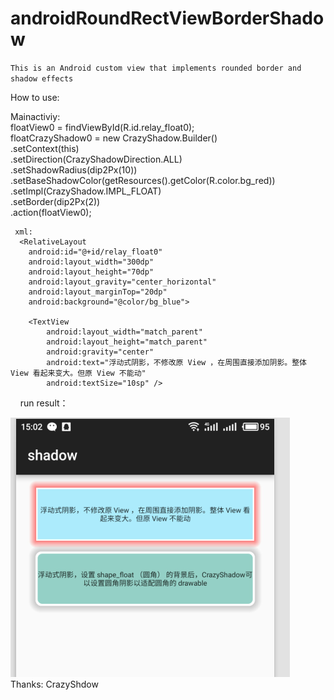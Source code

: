 # androidRoundRectViewBorderShadow
`This is an Android custom view that implements rounded border and shadow effects`

How to use:

  Mainactiviy:<br>
  floatView0 = findViewById(R.id.relay_float0);<br>
  floatCrazyShadow0 = new CrazyShadow.Builder()<br>
                .setContext(this)<br>
               .setDirection(CrazyShadowDirection.ALL)<br>
              .setShadowRadius(dip2Px(10))<br>
              .setBaseShadowColor(getResources().getColor(R.color.bg_red))<br>
              .setImpl(CrazyShadow.IMPL_FLOAT)<br>
             .setBorder(dip2Px(2))<br>
               .action(floatView0);<br>
                
                
                
     xml:
      <RelativeLayout
        android:id="@+id/relay_float0"
        android:layout_width="300dp"
        android:layout_height="70dp"
        android:layout_gravity="center_horizontal"
        android:layout_marginTop="20dp"
        android:background="@color/bg_blue">

        <TextView
            android:layout_width="match_parent"
            android:layout_height="match_parent"
            android:gravity="center"
            android:text="浮动式阴影，不修改原 View ，在周围直接添加阴影。整体 View 看起来变大。但原 View 不能动"
            android:textSize="10sp" />

    </RelativeLayout>
run result：

   ![image](https://github.com/Fennudedaima/androidRoundRectViewBorderShadow/raw/master/img.png)
    
    Thanks:
         CrazyShdow
                
                
                
                
                
